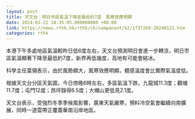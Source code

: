 ```yaml
---
layout: post
title: 天文台：明日市區氣溫下降至最低約7度　風寒效應明顯
date: 2024-01-22 18:35:05.000000000 +08:00
link: https://news.rthk.hk/rthk/ch/component/k2/1737269-20240122.htm
categories: rthk
---
```


本港下午多處地區氣溫較昨日低6度左右，天文台預測明日會進一步轉涼，明日市區氣溫顯著下降至最低約7度，新界再低幾度，高地有可能會結冰。

科學主任葉翎表示，由於風勢頗大，風寒效應明顯，體感溫度會比實際氣溫度低。

根據天文台分區天氣圖，今日傍晚6時左右，多區氣溫下跌，九龍城11.3度；觀塘11.7度；屯門12度；昂坪錄得6.5度；大帽山更低見2.1度。

天文台表示，受強烈冬季季候風影響，廣東天氣嚴寒，預料冷空氣會繼續向南擴展，同時一道雲帶正覆蓋華南沿岸地區。
